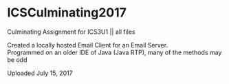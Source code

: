 # ICSCulminating2017
Culminating Assignment for ICS3U1 || all files

Created a locally hosted Email Client for an Email Server.  
Programmed on an older IDE of Java (Java RTP), many of the methods may be odd

Uploaded July 15, 2017
